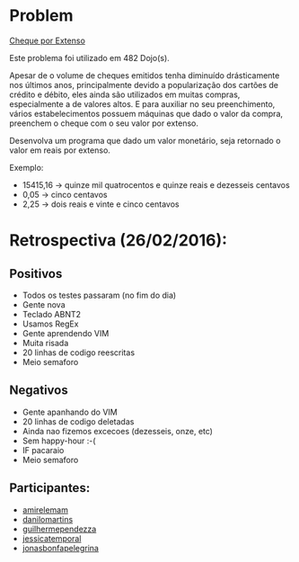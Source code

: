 Problem
=======

[Cheque por Extenso](http://dojopuzzles.com/problemas/exibe/cheque-por-extenso/)

Este problema foi utilizado em 482 Dojo(s).

Apesar de o volume de cheques emitidos tenha diminuído drásticamente nos
últimos anos, principalmente devido a popularização dos cartões de crédito e
débito, eles ainda são utilizados em muitas compras, especialmente a de valores
altos. E para auxiliar no seu preenchimento, vários estabelecimentos possuem
máquinas que dado o valor da compra, preenchem o cheque com o seu valor por
extenso.

Desenvolva um programa que dado um valor monetário, seja retornado o valor em
reais por extenso.

Exemplo:

* 15415,16 -> quinze mil quatrocentos e quinze reais e dezesseis centavos
* 0,05 -> cinco centavos
* 2,25 -> dois reais e vinte e cinco centavos



Retrospectiva (26/02/2016):
===========================

Positivos
---------

* Todos os testes passaram (no fim do dia)
* Gente nova
* Teclado ABNT2
* Usamos RegEx
* Gente aprendendo VIM
* Muita risada
* 20 linhas de codigo reescritas
* Meio semaforo


Negativos
---------

* Gente apanhando do VIM
* 20 linhas de codigo deletadas 
* Ainda nao fizemos excecoes (dezesseis, onze, etc)
* Sem happy-hour :-(
* IF pacaraio
* Meio semaforo


Participantes:
--------------

* [amirelemam](https://github.com/amireleman)
* [danilomartins](https://github.com/mawkee)
* [guilhermependezza](https://github.com/guilhermependezza)
* [jessicatemporal](https://github.com/jtemporal)
* [jonasbonfapelegrina](https://github.com/jonasbp)

